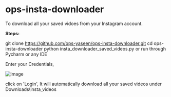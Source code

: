 # ops-insta-downloader

To download all your saved vidoes from your Instagram account.

**Steps:**

git clone https://github.com/ops-yaseen/ops-insta-downloader.git
cd ops-insta-downloader
python insta_downloader_saved_videos.py
or
run through Pycharm or any IDE

Enter your Credentials,

![image](https://user-images.githubusercontent.com/49016670/159106808-8116797a-5edd-49df-bd88-8c4c39764ced.png)


click on 'Login', It will automatically download all your saved videos under Downloads\insta_videos
